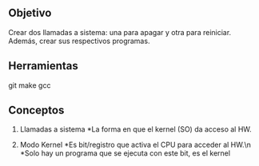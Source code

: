 ## Objetivo
Crear dos llamadas a sistema: una para apagar y otra para reiniciar.
Además, crear sus respectivos programas.

## Herramientas
git
make
gcc

## Conceptos
1)  Llamadas a sistema
*La forma en que el kernel (SO) da acceso al HW.

2) Modo Kernel
*Es bit/registro que activa el CPU para acceder al HW.\n
*Solo hay un programa que se ejecuta con este bit, es el kernel
